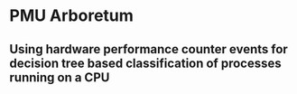 # PMU Arboretum
## Using hardware performance counter events for decision tree based classification of processes running on a CPU

